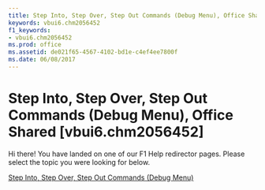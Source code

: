 ```yaml
---
title: Step Into, Step Over, Step Out Commands (Debug Menu), Office Shared [vbui6.chm2056452]
keywords: vbui6.chm2056452
f1_keywords:
- vbui6.chm2056452
ms.prod: office
ms.assetid: de021f65-4567-4102-bd1e-c4ef4ee7800f
ms.date: 06/08/2017
---
```



# Step Into, Step Over, Step Out Commands (Debug Menu), Office Shared [vbui6.chm2056452]

Hi there! You have landed on one of our F1 Help redirector pages. Please select the topic you were looking for below.

[Step Into, Step Over, Step Out Commands (Debug Menu)](http://msdn.microsoft.com/library/5af5c030-adcc-f0a0-c4eb-33c3ba9a5789%28Office.15%29.aspx)

